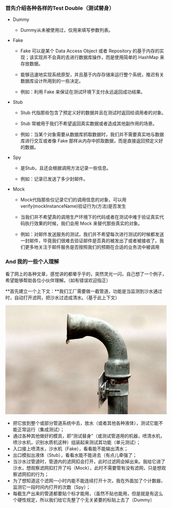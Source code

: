 ### 首先介绍各种各样的Test Double（测试替身）

- Dummy

  - Dummy从未被使用过，仅用来填写参数列表。

- Fake

  - Fake 可以是某个 Data Access Object 或者 Repository 的基于内存的实现；该实现并不会真的去进行数据库操作，而是使用简单的 HashMap 来存放数据。

  - 能够迅速地实现系统原型，并且基于内存存储来运行整个系统，推迟有关数据库设计所用到的一些决定。

  - 例如：利用 Fake 来保证在测试环境下支付永远返回成功结果。

- Stub

  - Stub 代指那些包含了预定义好的数据并且在测试时返回给调用者的对象。

  - Stub 常被用于我们不希望返回真实数据或者造成其他副作用的场景。

  - 例如：当某个对象需要从数据库抓取数据时，我们并不需要真实地与数据库进行交互或者像 Fake 那样从内存中抓取数据，而是直接返回预定义好的数据。

- Spy

  - 是Stub，且还会根据调用方法记录一些信息。

  - 例如：记录已发送了多少封邮件。

- Mock

  - Mock代指那些仅记录它们的调用信息的对象，可以用verify(mockInstanceName)验证行为(方法)是否发生

  - 当我们并不希望真的调用生产环境下的代码或者在测试中难于验证真实代码执行效果的时候，我们会用 Mock 来替代那些真实的对象。

  - 例如：对邮件发送服务的测试，我们并不希望每次进行测试的时候都发送一封邮件，毕竟我们很难去验证邮件是否真的被发出了或者被接收了。我们更多地关注于邮件服务是否按照我们的预期在合适的业务流中被调用

### And 我的一些个人理解

看了网上的各种文章，感觉讲的都晕乎乎的，突然灵光一闪，自己想了一个例子，希望能够帮助各位小伙伴理解。（如有错误欢迎指正）

**首先建立一个上下文：**我们工厂需要做一截管道，功能是当监测到沙水通过时，自动打开滤网，把沙水过滤成清水。（基于此上下文）

![水管](images\水管.jpg)

- 把它放到整个或部分管道系统中去，放水（或者其他各种液体），测试它能不能正常运行（集成测试）；
- 通过各种其他做好的模具，即“测试替身”（或测试管道用的机器，喷清水机，喷沙水机，识别水质机这种）组装起来测试其功能（单元测试）；
- 入口接上喷清水，沙水机（Fake），看看能不能输出清水；
- 出口模拟出液体（Stub），看看水能不能进去（有点儿牵强了；
- 当沙水过管道时，管道内的滤网扣会打开，此时过滤网会掉出来。我给它进了沙水，想观察滤网扣打开了吗（Mock），此时不需要管有没有滤网，只是想观察滤网扣的行为；
- 为了想知道这个滤网一小时内能不能连续打开十次，我在外面加了个计数器，监测它一段时间内打开的次数（Spy）；
- 每截生产出来的管道都要贴个标才能用，（虽然不贴也能用，但是就是有这么个硬性规定，所以我们给它先整了个无关紧要的标贴上去了（Dummy）

